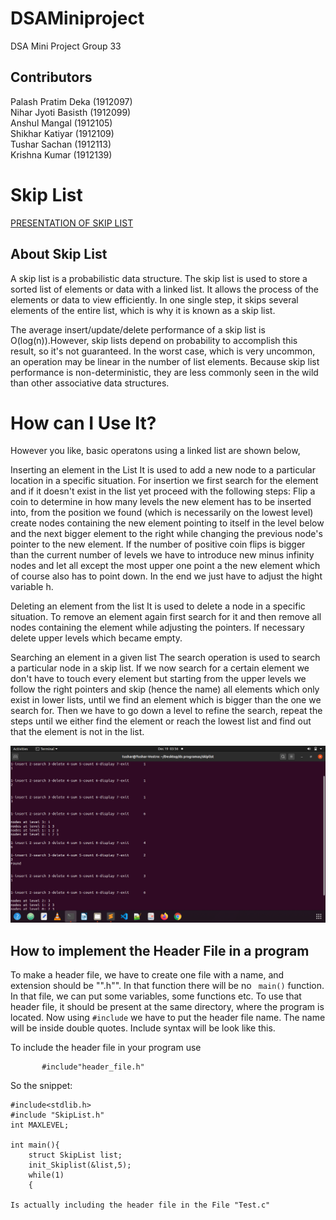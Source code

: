 # DSAMiniproject
DSA Mini Project Group 33
## Contributors
   Palash Pratim Deka 	(1912097)<br>
			Nihar Jyoti Basisth	(1912099)<br>
			Anshul Mangal	(1912105)<br>
		 Shikhar Katiyar	(1912109)<br>
			Tushar Sachan	(1912113)<br>
			Krishna Kumar	(1912139) <br>
# Skip List
 <a href="https://www.canva.com/design/DAEQWYM75I0/vqMQhQaE4EA04Ze90LIteQ/view">PRESENTATION OF SKIP LIST</a>

## About Skip List

A skip list is a probabilistic data structure. The skip list is used to store a sorted list of elements or data with a linked list. It allows the process of the elements or data to view efficiently. In one single step, it skips several elements of the entire list, which is why it is known as a skip list.

The average insert/update/delete performance of a skip list is O(log(n)).However, skip lists depend on probability to accomplish this result, so it's not guaranteed. In the worst case, which is very uncommon, an operation may be linear in the number of list elements. Because skip list performance is non-deterministic, they are less commonly seen in the wild than other associative data structures.

# How can I Use It?

However you like, basic operatons using a linked list are shown below,

Inserting an element in the List It is used to add a new node to a particular location in a specific situation. For insertion we first search for the element and if it doesn't exist in the list yet proceed with the following steps: Flip a coin to determine in how many levels the new element has to be inserted into, from the position we found (which is necessarily on the lowest level) create nodes containing the new element pointing to itself in the level below and the next bigger element to the right while changing the previous node's pointer to the new element. If the number of positive coin flips is bigger than the current number of levels we have to introduce new minus infinity nodes and let all except the most upper one point a the new element which of course also has to point down. In the end we just have to adjust the hight variable h.

Deleting an element from the list It is used to delete a node in a specific situation. To remove an element again first search for it and then remove all nodes containing the element while adjusting the pointers. If necessary delete upper levels which became empty.

Searching an element in a given list The search operation is used to search a particular node in a skip list. If we now search for a certain element we don't have to touch every element but starting from the upper levels we follow the right pointers and skip (hence the name) all elements which only exist in lower lists, until we find an element which is bigger than the one we search for. Then we have to go down a level to refine the search, repeat the steps until we either find the element or reach the lowest list and find out that the element is not in the list.

![2](2.png)

## How to implement the Header File in a program

To make a header file, we have to create one file with a name, and extension should be "".h"". In that function there will be no ``` main()``` function. In that file, we can put some variables, some functions etc. To use that header file, it should be present at the same directory, where the program is located. Now using  ```#include``` we have to put the header file name. The name will be inside double quotes. Include syntax will be look like this.

To include the header file in your program use

           #include"header_file.h"
	   
	  
So the snippet:
```#include<stdio.h>
#include<stdlib.h>
#include "SkipList.h"
int MAXLEVEL;

int main(){
	struct SkipList list;
	init_Skiplist(&list,5);
	while(1)
	{

Is actually including the header file in the File "Test.c"
